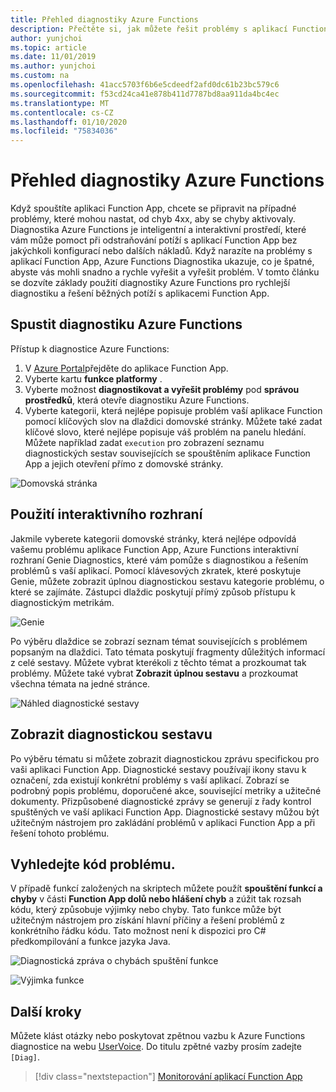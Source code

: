 ```yaml
---
title: Přehled diagnostiky Azure Functions
description: Přečtěte si, jak můžete řešit problémy s aplikací Function App pomocí Azure Functions Diagnostics.
author: yunjchoi
ms.topic: article
ms.date: 11/01/2019
ms.author: yunjchoi
ms.custom: na
ms.openlocfilehash: 41acc5703f6b6e5cdeedf2afd0dc61b23bc579c6
ms.sourcegitcommit: f53cd24ca41e878b411d7787bd8aa911da4bc4ec
ms.translationtype: MT
ms.contentlocale: cs-CZ
ms.lasthandoff: 01/10/2020
ms.locfileid: "75834036"
---
```

# <a name="azure-functions-diagnostics-overview"></a>Přehled diagnostiky Azure Functions

Když spouštíte aplikaci Function App, chcete se připravit na případné problémy, které mohou nastat, od chyb 4xx, aby se chyby aktivovaly. Diagnostika Azure Functions je inteligentní a interaktivní prostředí, které vám může pomoct při odstraňování potíží s aplikací Function App bez jakýchkoli konfigurací nebo dalších nákladů. Když narazíte na problémy s aplikací Function App, Azure Functions Diagnostika ukazuje, co je špatné, abyste vás mohli snadno a rychle vyřešit a vyřešit problém. V tomto článku se dozvíte základy použití diagnostiky Azure Functions pro rychlejší diagnostiku a řešení běžných potíží s aplikacemi Function App.

## <a name="start-azure-functions-diagnostics"></a>Spustit diagnostiku Azure Functions

Přístup k diagnostice Azure Functions:

1. V [Azure Portal](https://portal.azure.com)přejděte do aplikace Function App.
2. Vyberte kartu **funkce platformy** .
3. Vyberte možnost **diagnostikovat a vyřešit problémy** pod **správou prostředků**, která otevře diagnostiku Azure Functions.
4. Vyberte kategorii, která nejlépe popisuje problém vaší aplikace Function pomocí klíčových slov na dlaždici domovské stránky. Můžete také zadat klíčové slovo, které nejlépe popisuje váš problém na panelu hledání. Můžete například zadat `execution` pro zobrazení seznamu diagnostických sestav souvisejících se spouštěním aplikace Function App a jejich otevření přímo z domovské stránky.

![Domovská stránka](./media/functions-diagnostics/homepage.png)

## <a name="use-the-interactive-interface"></a>Použití interaktivního rozhraní

Jakmile vyberete kategorii domovské stránky, která nejlépe odpovídá vašemu problému aplikace Function App, Azure Functions interaktivní rozhraní Genie Diagnostics, které vám pomůže s diagnostikou a řešením problémů s vaší aplikací. Pomocí klávesových zkratek, které poskytuje Genie, můžete zobrazit úplnou diagnostickou sestavu kategorie problému, o které se zajímáte. Zástupci dlaždic poskytují přímý způsob přístupu k diagnostickým metrikám.

![Genie](./media/functions-diagnostics/genie.png)

Po výběru dlaždice se zobrazí seznam témat souvisejících s problémem popsaným na dlaždici. Tato témata poskytují fragmenty důležitých informací z celé sestavy. Můžete vybrat kterékoli z těchto témat a prozkoumat tak problémy. Můžete také vybrat **Zobrazit úplnou sestavu** a prozkoumat všechna témata na jedné stránce.

![Náhled diagnostické sestavy](./media/functions-diagnostics/preview-of-diagnostic-report.png)

## <a name="view-a-diagnostic-report"></a>Zobrazit diagnostickou sestavu

Po výběru tématu si můžete zobrazit diagnostickou zprávu specifickou pro vaši aplikaci Function App. Diagnostické sestavy používají ikony stavu k označení, zda existují konkrétní problémy s vaší aplikací. Zobrazí se podrobný popis problému, doporučené akce, související metriky a užitečné dokumenty. Přizpůsobené diagnostické zprávy se generují z řady kontrol spuštěných ve vaší aplikaci Function App. Diagnostické sestavy můžou být užitečným nástrojem pro zakládání problémů v aplikaci Function App a při řešení tohoto problému.

## <a name="find-the-problem-code"></a>Vyhledejte kód problému.

V případě funkcí založených na skriptech můžete použít **spouštění funkcí a chyby** v části **Function App dolů nebo hlášení chyb** a zúžit tak rozsah kódu, který způsobuje výjimky nebo chyby. Tato funkce může být užitečným nástrojem pro získání hlavní příčiny a řešení problémů z konkrétního řádku kódu. Tato možnost není k dispozici pro C# předkompilování a funkce jazyka Java.

![Diagnostická zpráva o chybách spuštění funkce](./media/functions-diagnostics/diagnostic-report-on-function-execution-errors.png)

![Výjimka funkce](./media/functions-diagnostics/function-exception.png)

## <a name="next-steps"></a>Další kroky

Můžete klást otázky nebo poskytovat zpětnou vazbu k Azure Functions diagnostice na webu [UserVoice](https://feedback.azure.com/forums/355860-azure-functions). Do titulu zpětné vazby prosím zadejte `[Diag]`.

> [!div class="nextstepaction"]
> [Monitorování aplikací Function App](functions-monitoring.md)
